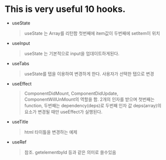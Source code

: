 # This is very useful 10 hooks.

- useState

    >useState 는 Array를 리턴함 첫번째에 item값이 두번째에 setItem이 위치

- useInput

    >useState 는 기본적으로 input을 업데이트하게된다.

- useTabs
    
    >useState를 탭을 이용하여 변경하게 한다. 사용자가 선택한 탭으로 변경

- useEffect
    
    >ComponentDidMount, ComponentDidUpdate, ComponentWillUnMount의 역할을 함.
    2개의 인자를 받으며 첫번째는 function, 두번째는 dependency(deps)로
    두번째 인자 값 deps(array)의 요소가 변경될 때만 useEffect가 실행된다.

- useTitle

    >html 타이틀을 변경하는 예제

- useRef

    >참조. getelementbyId 등과 같은 의미로 쓸수있음